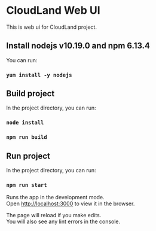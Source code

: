 # CloudLand Web UI

This is web ui for CloudLand project.

## Install nodejs v10.19.0 and npm 6.13.4

You can run:

### `yum install -y nodejs`


## Build project

In the project directory, you can run:

### `node install`
### `npm run build`

## Run project

In the project directory, you can run:

### `npm run start`
Runs the app in the development mode.\
Open [http://localhost:3000](http://localhost:3000) to view it in the browser.

The page will reload if you make edits.\
You will also see any lint errors in the console.
